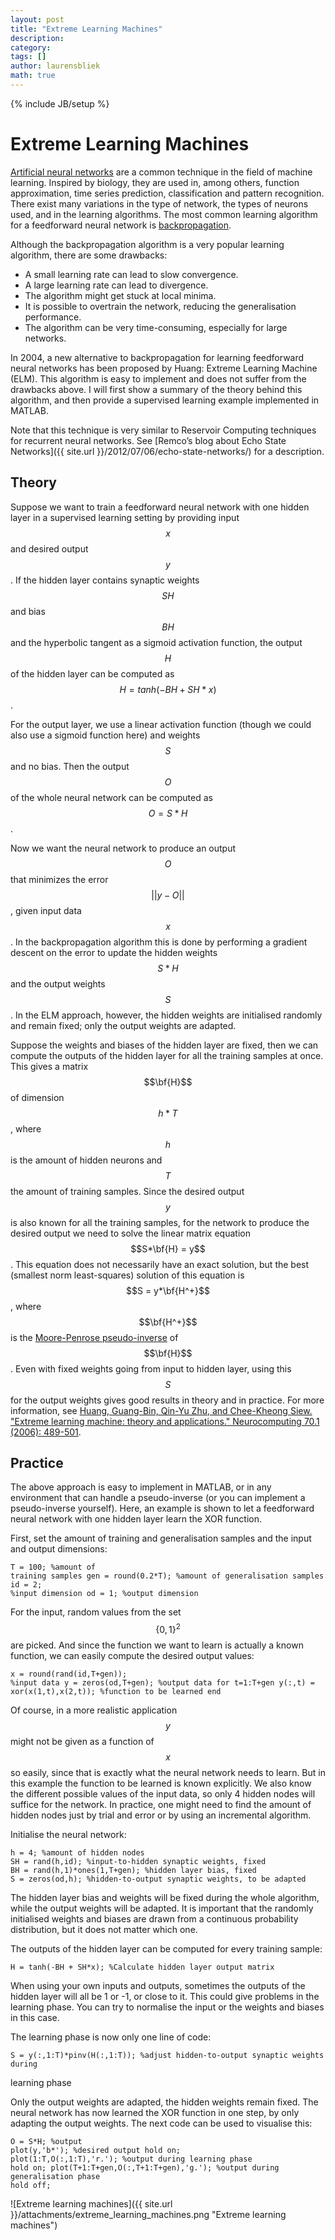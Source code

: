 ```yaml
---
layout: post
title: "Extreme Learning Machines"
description: 
category: 
tags: []
author: laurensbliek
math: true
---
```

{% include JB/setup %}

# Extreme Learning Machines

[Artificial neural networks](https://en.wikipedia.org/wiki/Neural_network) are
a common technique in the field of machine learning. Inspired by biology, they
are used in, among others, function approximation, time series prediction,
classification and pattern recognition. There exist many variations in the
type of network, the types of neurons used, and in the learning algorithms.
The most common learning algorithm for a feedforward neural network is
[backpropagation](https://en.wikipedia.org/wiki/Backpropagation).

Although the backpropagation algorithm is a very popular learning algorithm,
there are some drawbacks:

  * A small learning rate can lead to slow convergence.
  * A large learning rate can lead to divergence.
  * The algorithm might get stuck at local minima.
  * It is possible to overtrain the network, reducing the generalisation performance.
  * The algorithm can be very time-consuming, especially for large networks.

In 2004, a new alternative to backpropagation for learning feedforward neural
networks has been proposed by Huang: Extreme Learning Machine (ELM). This
algorithm is easy to implement and does not suffer from the drawbacks above. I
will first show a summary of the theory behind this algorithm, and then
provide a supervised learning example implemented in MATLAB.

Note that this technique is very similar to Reservoir Computing techniques for
recurrent neural networks. See [Remco’s blog about Echo State Networks]({{ site.url }}/2012/07/06/echo-state-networks/) for a description.

## Theory

Suppose we want to train a feedforward neural network with one hidden layer in
a supervised learning setting by providing input $$x$$ and desired output $$y$$.
If the hidden layer contains synaptic weights $$SH$$ and bias $$BH$$ and the
hyperbolic tangent as a sigmoid activation function, the output $$H$$ of the
hidden layer can be computed as $$H = tanh(-BH + SH*x)$$.

For the output layer, we use a linear activation function (though we could
also use a sigmoid function here) and weights $$S$$ and no bias. Then the output
$$O$$ of the whole neural network can be computed as $$O = S*H$$.

Now we want the neural network to produce an output $$O$$ that minimizes the
error $$||y-O||$$, given input data $$x$$. In the backpropagation algorithm this
is done by performing a gradient descent on the error to update the hidden
weights $$S*H$$ and the output weights $$S$$. In the ELM approach, however, the
hidden weights are initialised randomly and remain fixed; only the output
weights are adapted.

Suppose the weights and biases of the hidden layer are fixed, then we can
compute the outputs of the hidden layer for all the training samples at once.
This gives a matrix $$\bf{H}$$ of dimension $$h*T$$, where $$h$$ is the amount of
hidden neurons and $$T$$ the amount of training samples. Since the desired
output $$y$$ is also known for all the training samples, for the network to
produce the desired output we need to solve the linear matrix equation $$S*\bf{H} = y$$. This equation does not necessarily have an exact solution, but the best (smallest norm least-squares) solution of this equation is $$S = y*\bf{H^+}$$, where $$\bf{H^+}$$ is the [Moore-Penrose pseudo-inverse](https://en.wikipedia.org/wiki/Moore%E2%80%93Penrose_pseudoinverse) of $$\bf{H}$$. Even with fixed weights going from input to hidden layer, using this $$S$$ for the output weights gives good results in theory and in practice.
For more information, see [Huang, Guang-Bin, Qin-Yu Zhu, and Chee-Kheong Siew. "Extreme learning machine: theory and applications." Neurocomputing 70.1 (2006): 489-501](http://citeseerx.ist.psu.edu/viewdoc/download?doi=10.1.1.217.3692&rep=rep1&type=pdf).

## Practice

The above approach is easy to implement in MATLAB, or in any environment that
can handle a pseudo-inverse (or you can implement a pseudo-inverse yourself).
Here, an example is shown to let a feedforward neural network with one hidden
layer learn the XOR function.

First, set the amount of training and generalisation samples and the input and
output dimensions:

    T = 100; %amount of
    training samples gen = round(0.2*T); %amount of generalisation samples id = 2;
    %input dimension od = 1; %output dimension 

For the input, random values from the set $$\{0,1\}^2$$ are picked. And since the
function we want to learn is actually a known function, we can easily compute
the desired output values:

    x = round(rand(id,T+gen));
    %input data y = zeros(od,T+gen); %output data for t=1:T+gen y(:,t) =
    xor(x(1,t),x(2,t)); %function to be learned end 

Of course, in a more realistic application $$y$$ might not be given as a
function of $$x$$ so easily, since that is exactly what the neural network needs
to learn. But in this example the function to be learned is known explicitly.
We also know the different possible values of the input data, so only 4 hidden
nodes will suffice for the network. In practice, one might need to find the
amount of hidden nodes just by trial and error or by using an incremental
algorithm.

Initialise the neural network:

    h = 4; %amount of hidden nodes
    SH = rand(h,id); %input-to-hidden synaptic weights, fixed
    BH = rand(h,1)*ones(1,T+gen); %hidden layer bias, fixed
    S = zeros(od,h); %hidden-to-output synaptic weights, to be adapted 

The hidden layer bias and weights will be fixed during the whole algorithm,
while the output weights will be adapted. It is important that the randomly
initialised weights and biases are drawn from a continuous probability
distribution, but it does not matter which one.

The outputs of the hidden layer can be computed for every training sample:

    H = tanh(-BH + SH*x); %Calculate hidden layer output matrix

When using your own inputs and outputs, sometimes the outputs of the hidden
layer will all be 1 or -1, or close to it. This could give problems in the
learning phase. You can try to normalise the input or the weights and biases
in this case.

The learning phase is now only one line of code:

    S = y(:,1:T)*pinv(H(:,1:T)); %adjust hidden-to-output synaptic weights during
learning phase

Only the output weights are adapted, the hidden weights remain fixed. The
neural network has now learned the XOR function in one step, by only adapting
the output weights. The next code can be used to visualise this:

    O = S*H; %output
    plot(y,'b*'); %desired output hold on;
    plot(1:T,O(:,1:T),'r.'); %output during learning phase
    hold on; plot(T+1:T+gen,O(:,T+1:T+gen),'g.'); %output during generalisation phase
    hold off;

![Extreme learning machines]({{ site.url }}/attachments/extreme_learning_machines.png "Extreme learning machines")
